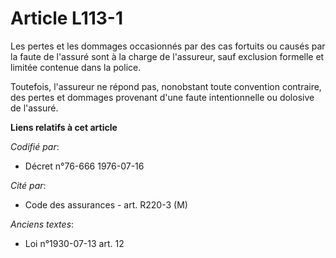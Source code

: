 # Article L113-1

Les pertes et les dommages occasionnés par des cas fortuits ou causés par la faute de l'assuré sont à la charge de
l'assureur, sauf exclusion formelle et limitée contenue dans la police.

Toutefois, l'assureur ne répond pas, nonobstant toute convention contraire, des pertes et dommages provenant d'une faute
intentionnelle ou dolosive de l'assuré.

**Liens relatifs à cet article**

_Codifié par_:

  - Décret n°76-666 1976-07-16

_Cité par_:

  - Code des assurances - art. R220-3 (M)

_Anciens textes_:

  - Loi n°1930-07-13 art. 12
